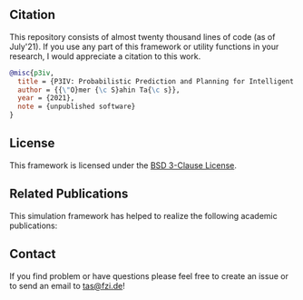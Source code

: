 ## Citation

This repository consists of almost twenty thousand lines of code (as of July'21). If you use any part of this framework or utility functions in your research, I would appreciate a citation to this work.

```bibtex
@misc{p3iv,
  title = {P3IV: Probabilistic Prediction and Planning for Intelligent Vehicles Simulator},
  author = {{\"O}mer {\c S}ahin Ta{\c s}},
  year = {2021},
  note = {unpublished software}
}
```

## License

This framework is licensed under the [BSD 3-Clause License](https://gitlab.mrt.uni-karlsruhe.de/planning-simulation/p3iv/LICENSE).

## Related Publications

This simulation framework has helped to realize the following academic publications:

## Contact

If you find problem or have questions please feel free to create an issue or to send an email to tas@fzi.de!
